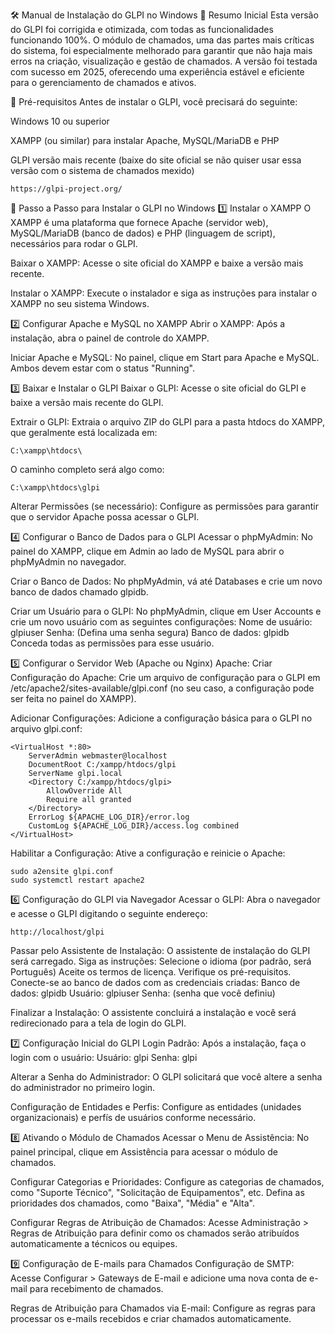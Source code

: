 🛠️ Manual de Instalação do GLPI no Windows
📝 Resumo Inicial
Esta versão do GLPI foi corrigida e otimizada, com todas as funcionalidades funcionando 100%. O módulo de chamados, uma das partes mais críticas do sistema, foi especialmente melhorado para garantir que não haja mais erros na criação, visualização e gestão de chamados. A versão foi testada com sucesso em 2025, oferecendo uma experiência estável e eficiente para o gerenciamento de chamados e ativos.

🔧 Pré-requisitos
Antes de instalar o GLPI, você precisará do seguinte:

Windows 10 ou superior

XAMPP (ou similar) para instalar Apache, MySQL/MariaDB e PHP

GLPI versão mais recente (baixe do site oficial se não quiser usar essa versão com o sistema de chamados mexido)
```
https://glpi-project.org/
```

🚀 Passo a Passo para Instalar o GLPI no Windows
1️⃣ Instalar o XAMPP
O XAMPP é uma plataforma que fornece Apache (servidor web), MySQL/MariaDB (banco de dados) e PHP (linguagem de script), necessários para rodar o GLPI.

Baixar o XAMPP:
Acesse o site oficial do XAMPP e baixe a versão mais recente.

Instalar o XAMPP:
Execute o instalador e siga as instruções para instalar o XAMPP no seu sistema Windows.

2️⃣ Configurar Apache e MySQL no XAMPP
Abrir o XAMPP:
Após a instalação, abra o painel de controle do XAMPP.

Iniciar Apache e MySQL:
No painel, clique em Start para Apache e MySQL. Ambos devem estar com o status "Running".

3️⃣ Baixar e Instalar o GLPI
Baixar o GLPI:
Acesse o site oficial do GLPI e baixe a versão mais recente do GLPI.

Extrair o GLPI:
Extraia o arquivo ZIP do GLPI para a pasta htdocs do XAMPP, que geralmente está localizada em:
```
C:\xampp\htdocs\
```
O caminho completo será algo como:
```
C:\xampp\htdocs\glpi
```
Alterar Permissões (se necessário):
Configure as permissões para garantir que o servidor Apache possa acessar o GLPI.

4️⃣ Configurar o Banco de Dados para o GLPI
Acessar o phpMyAdmin:
No painel do XAMPP, clique em Admin ao lado de MySQL para abrir o phpMyAdmin no navegador.

Criar o Banco de Dados:
No phpMyAdmin, vá até Databases e crie um novo banco de dados chamado glpidb.

Criar um Usuário para o GLPI:
No phpMyAdmin, clique em User Accounts e crie um novo usuário com as seguintes configurações:
Nome de usuário: glpiuser
Senha: (Defina uma senha segura)
Banco de dados: glpidb
Conceda todas as permissões para esse usuário.

5️⃣ Configurar o Servidor Web (Apache ou Nginx)
Apache:
Criar Configuração do Apache:
Crie um arquivo de configuração para o GLPI em /etc/apache2/sites-available/glpi.conf (no seu caso, a configuração pode ser feita no painel do XAMPP).

Adicionar Configurações:
Adicione a configuração básica para o GLPI no arquivo glpi.conf:
```
<VirtualHost *:80>
    ServerAdmin webmaster@localhost
    DocumentRoot C:/xampp/htdocs/glpi
    ServerName glpi.local
    <Directory C:/xampp/htdocs/glpi>
        AllowOverride All
        Require all granted
    </Directory>
    ErrorLog ${APACHE_LOG_DIR}/error.log
    CustomLog ${APACHE_LOG_DIR}/access.log combined
</VirtualHost>
```
Habilitar a Configuração:
Ative a configuração e reinicie o Apache:
```
sudo a2ensite glpi.conf
sudo systemctl restart apache2
```

6️⃣ Configuração do GLPI via Navegador
Acessar o GLPI:
Abra o navegador e acesse o GLPI digitando o seguinte endereço:
```
http://localhost/glpi
```

Passar pelo Assistente de Instalação:
O assistente de instalação do GLPI será carregado. Siga as instruções:
Selecione o idioma (por padrão, será Português)
Aceite os termos de licença.
Verifique os pré-requisitos.
Conecte-se ao banco de dados com as credenciais criadas:
Banco de dados: glpidb
Usuário: glpiuser
Senha: (senha que você definiu)

Finalizar a Instalação:
O assistente concluirá a instalação e você será redirecionado para a tela de login do GLPI.

7️⃣ Configuração Inicial do GLPI
Login Padrão:
Após a instalação, faça o login com o usuário:
Usuário: glpi
Senha: glpi

Alterar a Senha do Administrador:
O GLPI solicitará que você altere a senha do administrador no primeiro login.

Configuração de Entidades e Perfis:
Configure as entidades (unidades organizacionais) e perfís de usuários conforme necessário.

8️⃣ Ativando o Módulo de Chamados
Acessar o Menu de Assistência:
No painel principal, clique em Assistência para acessar o módulo de chamados.

Configurar Categorias e Prioridades:
Configure as categorias de chamados, como "Suporte Técnico", "Solicitação de Equipamentos", etc.
Defina as prioridades dos chamados, como "Baixa", "Média" e "Alta".

Configurar Regras de Atribuição de Chamados:
Acesse Administração > Regras de Atribuição para definir como os chamados serão atribuídos automaticamente a técnicos ou equipes.

9️⃣ Configuração de E-mails para Chamados
Configuração de SMTP:
Acesse Configurar > Gateways de E-mail e adicione uma nova conta de e-mail para recebimento de chamados.

Regras de Atribuição para Chamados via E-mail:
Configure as regras para processar os e-mails recebidos e criar chamados automaticamente.
